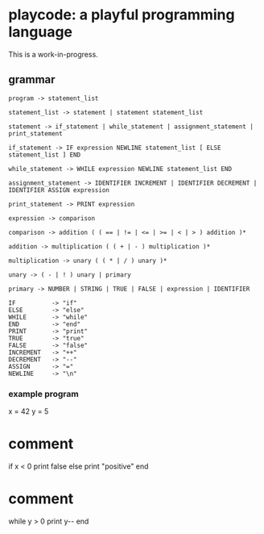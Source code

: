# playcode: a playful programming language

This is a work-in-progress.

## grammar

    program -> statement_list

    statement_list -> statement | statement statement_list

    statement -> if_statement | while_statement | assignment_statement | print_statement

    if_statement -> IF expression NEWLINE statement_list [ ELSE statement_list ] END

    while_statement -> WHILE expression NEWLINE statement_list END

    assignment_statement -> IDENTIFIER INCREMENT | IDENTIFIER DECREMENT | IDENTIFIER ASSIGN expression

    print_statement -> PRINT expression

    expression -> comparison

    comparison -> addition ( ( == | != | <= | >= | < | > ) addition )*

    addition -> multiplication ( ( + | - ) multiplication )*

    multiplication -> unary ( ( * | / ) unary )*

    unary -> ( - | ! ) unary | primary

    primary -> NUMBER | STRING | TRUE | FALSE | expression | IDENTIFIER

    IF          -> "if"
    ELSE        -> "else"
    WHILE       -> "while"
    END         -> "end"
    PRINT       -> "print"
    TRUE        -> "true"
    FALSE       -> "false"
    INCREMENT   -> "++"
    DECREMENT   -> "--"
    ASSIGN      -> "="
    NEWLINE     -> "\n"

### example program

x = 42
y = 5
# comment
if x < 0
    print false
else
    print "positive"
end
# comment
while y > 0
    print y--
end

